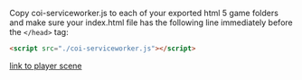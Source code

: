 Copy coi-serviceworker.js to each of your exported html 5 game folders and make sure your index.html file has the following line immediately before the `</head>` tag:

```html
<script src="./coi-serviceworker.js"></script>
```
[link to player scene](C:\Users\alexa\OneDrive\Documents\GitHub\demo-games-xander-wynn)